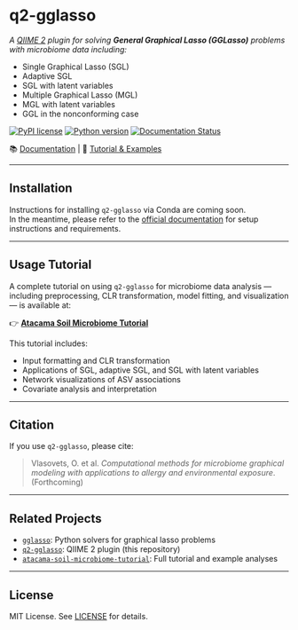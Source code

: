 # q2-gglasso
*A [QIIME 2](https://qiime2.org) plugin for solving **General Graphical Lasso (GGLasso)** problems with microbiome data including:*

- Single Graphical Lasso (SGL)
- Adaptive SGL
- SGL with latent variables
- Multiple Graphical Lasso (MGL)
- MGL with latent variables
- GGL in the nonconforming case

[![PyPI license](https://img.shields.io/pypi/l/gglasso.svg)](https://pypi.python.org/pypi/gglasso/)
[![Python version](https://img.shields.io/badge/python-3.6%20%7C%203.7%20%7C%203.8%20%7C%203.9-blue)](https://www.python.org/)
[![Documentation Status](https://readthedocs.org/projects/gglasso/badge/?version=latest)](http://gglasso.readthedocs.io/?badge=latest)

📚 [Documentation](https://gglasso.readthedocs.io/en/latest/) |
📂 [Tutorial & Examples](https://github.com/Vlasovets/atacama-soil-microbiome-tutorial)

---

## Installation

Instructions for installing `q2-gglasso` via Conda are coming soon.  
In the meantime, please refer to the [official documentation](https://gglasso.readthedocs.io/en/latest/) for setup instructions and requirements.

---

## Usage Tutorial

A complete tutorial on using `q2-gglasso` for microbiome data analysis — including preprocessing, CLR transformation, model fitting, and visualization — is available at:

👉 **[Atacama Soil Microbiome Tutorial](https://github.com/Vlasovets/atacama-soil-microbiome-tutorial)**

This tutorial includes:

- Input formatting and CLR transformation
- Applications of SGL, adaptive SGL, and SGL with latent variables
- Network visualizations of ASV associations
- Covariate analysis and interpretation

---

## Citation

If you use `q2-gglasso`, please cite:

> Vlasovets, O. et al. *Computational methods for microbiome graphical modeling with applications to allergy and environmental exposure*. (Forthcoming)

---

## Related Projects

- [`gglasso`](https://github.com/Vlasovets/gglasso): Python solvers for graphical lasso problems
- [`q2-gglasso`](https://github.com/Vlasovets/q2-gglasso): QIIME 2 plugin (this repository)
- [`atacama-soil-microbiome-tutorial`](https://github.com/Vlasovets/atacama-soil-microbiome-tutorial): Full tutorial and example analyses

---

## License

MIT License. See [LICENSE](./LICENSE) for details.